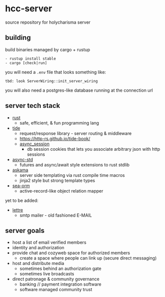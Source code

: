 # hcc-server

source repository for holycharisma server


## building

build binaries managed by cargo + rustup 

```
- rustup install stable
- cargo [check|run]
```

you will need a `.env` file that looks something like:

```
tbd: look ServerWiring::init_server_wiring 
```

you will also need a postgres-like database running at the connection url

## server tech stack

- [rust](https://www.rust-lang.org/)
    - safe, efficient, & fun programming lang
- [tide](https://docs.rs/tide/0.17.0-beta.1/tide/)
    - request/response library - server routing & middleware
    - https://http-rs.github.io/tide-book/
    - [async_session](https://docs.rs/async-session/latest/async_session/)
        - db session cookies that lets you associate arbitrary json with http sessions
- [async-std](https://book.async.rs/)
    - futures and async/await style extensions to rust stdlib
- [askama](https://djc.github.io/askama/)
    - server side templating via rust compile time macros
    - jinja2 style but strong template types
- [sea-orm](https://www.sea-ql.org/SeaORM/)
    - active-record-like object relation mapper

yet to be added:

- [lettre](https://github.com/lettre/lettre)
    - smtp mailer - old fashioned E-MAIL 
    
## server goals

- host a list of email verified members
- identity and authorization
- provide chat and cozyweb space for authorized members
    - create a space where people can link up (secure direct messaging)
- host and distribute media
    - sometimes behind an authorization gate
    - sometimes live broadcasts
- direct patronage & community governance
    - banking // payment integration software
    - software managed community trust